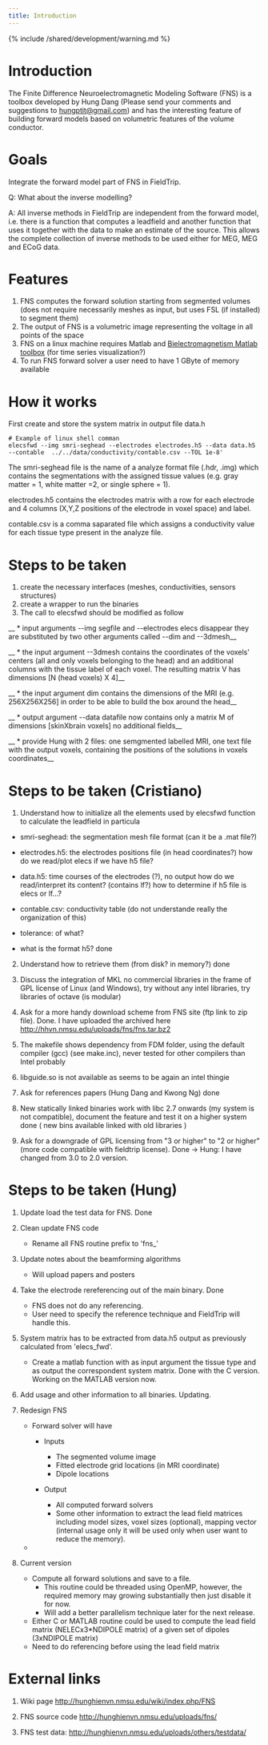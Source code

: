 ```yaml
---
title: Introduction
---
```


{% include /shared/development/warning.md %}

# Introduction

The Finite Difference Neuroelectromagnetic Modeling Software (FNS) is a toolbox developed by Hung Dang (Please send your comments and suggestions to hungptit@gmail.com) and has the interesting feature of building forward models based on volumetric features of the volume conductor.

# Goals

Integrate the forward model part of FNS in FieldTrip.

Q: What about the inverse modelling?

A: All inverse methods in FieldTrip are independent from the forward model, i.e. there is a function that computes a leadfield and another function that uses it together with the data to make an estimate of the source. This allows the complete collection of inverse methods to be used either for MEG, MEG and ECoG data.  

# Features

1. FNS computes the forward solution starting from segmented volumes (does not require necessarily meshes as input, but uses FSL (if installed) to segment them)
2. The output of FNS is a volumetric image representing the voltage in all points of the space
3. FNS on a linux machine requires Matlab and [Bielectromagnetism Matlab toolbox](http://eeg.sourceforge.net/) (for time series visualization?)
4. To run FNS forward solver a user need to have 1 GByte of memory available

# How it works

First create and store the system matrix in output file data.h

	# Example of linux shell comman
	elecsfwd --img smri-seghead --electrodes electrodes.h5 --data data.h5 --contable  ../../data/conductivity/contable.csv --TOL 1e-8'

The smri-seghead file is the name of a analyze format file (.hdr, .img) which contains the segmentations with the assigned tissue values (e.g. gray matter = 1, white matter =2, or single sphere = 1).

electrodes.h5 contains the electrodes matrix with a row for each electrode and 4 columns (X,Y,Z positions of the electrode in voxel space) and label.

contable.csv is a comma saparated file which assigns a conductivity value for each tissue type present in the analyze file.

# Steps to be taken

1. create the necessary interfaces (meshes, conductivities, sensors structures)
2. create a wrapper to run the binaries
3. The call to elecsfwd should be modified as follow

__  * input arguments --img segfile and --electrodes elecs disappear
they are substituted by two other arguments called --dim and --3dmesh__

__  * the input argument --3dmesh contains the coordinates of the voxels' centers (all and only voxels belonging to the head) and an additional columns with the tissue label of each voxel. The resulting matrix V has dimensions [N (head voxels) X 4]__

__  * the input argument dim contains the dimensions of the MRI (e.g. 256X256X256] in order to be able to build the box around the head__

__  * output argument --data datafile now contains only a matrix M of dimensions [skinXbrain voxels]
no additional fields__

__  * provide Hung with 2 files: one semgmented labelled MRI, one text file with the output voxels, containing the positions of the solutions in voxels coordinates__

# Steps to be taken (Cristiano)

1. Understand how to initialize all the elements used by elecsfwd function to calculate the leadfield
in particula

- smri-seghead: the segmentation mesh file format (can it be a .mat file?)

- electrodes.h5: the electrodes positions file (in head coordinates?)
   how do we read/plot elecs if we have h5 file?
   
- data.h5: time courses of the electrodes (?), no output
   how do we read/interpret its content? (contains lf?)
   how to determine if h5 file is elecs or lf...?
   
- contable.csv: conductivity table (do not understande really the organization of this)

- tolerance: of what?

- what is the format h5? done

2. Understand how to retrieve them (from disk? in memory?) done

3. Discuss the integration of MKL no commercial libraries in the frame of GPL license of Linux (and Windows), try without any intel libraries, try libraries of octave (is modular)

4. Ask for a more handy download scheme from FNS site (ftp link to zip file). Done. I have uploaded 
the archived here http://hhvn.nmsu.edu/uploads/fns/fns.tar.bz2

5. The makefile shows dependency from FDM folder, using the default compiler (gcc)
(see make.inc), never tested for other compilers than Intel probably

6. libguide.so is not available as seems to be again an intel thingie

7. Ask for references papers (Hung Dang and Kwong Ng)
done

8. New statically linked binaries work with libc 2.7 onwards (my system is not compatible), document the feature and test it on a higher system 
done ( new bins available linked with old libraries )

9. Ask for a downgrade of GPL licensing from "3 or higher" to "2 or higher" (more code compatible with fieldtrip license). Done -> Hung: I have changed from 3.0 to 2.0 version.

# Steps to be taken (Hung)

1. Update load the test data for FNS. Done

2. Clean update FNS code

   * Rename all FNS routine prefix to 'fns_'

3. Update notes about the beamforming algorithms

   * Will upload papers and posters 

4. Take the electrode rereferencing out of the main binary. Done

   * FNS does not do any referencing. 
   * User need to specify the reference technique and FieldTrip will handle this. 
5. System matrix has to be extracted from data.h5 output as previously calculated from 'elecs_fwd'.     

   * Create a matlab function with as input argument the tissue type and as output the correspondent system matrix. Done with the C version. Working on the MATLAB version now. 

6. Add usage and other information to all binaries. Updating. 

7. Redesign FNS
   + Forward solver will have

     * Inputs
       - The segmented volume image
       - Fitted electrode grid locations (in MRI coordinate)
       - Dipole locations

     * Output
       - All computed forward solvers
       - Some other information to extract the lead field matrices including model sizes, voxel sizes (optional), mapping vector (internal usage only it will be used only when user want to reduce the memory).
   + 
8. Current version
   + Compute all forward solutions and save to a file.
       - This routine could be threaded using OpenMP, however, the required memory may growing substantially then just disable it for now.
       - Will add a better parallelism technique later for the next release.
   + Either C or MATLAB routine could be used to compute the lead field matrix (NELECx3*NDIPOLE matrix) of a given set of dipoles (3xNDIPOLE matrix)
   + Need to do referencing before using the lead field matrix   
# External links

1. Wiki page http://hunghienvn.nmsu.edu/wiki/index.php/FNS

2. FNS source code http://hunghienvn.nmsu.edu/uploads/fns/

3. FNS test data: http://hunghienvn.nmsu.edu/uploads/others/testdata/
